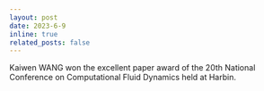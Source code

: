 ```yaml
---
layout: post
date: 2023-6-9
inline: true
related_posts: false
---
```

Kaiwen WANG won the excellent paper award of the 20th National Conference on Computational Fluid Dynamics held at Harbin.